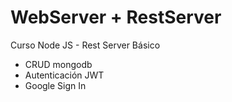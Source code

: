 # WebServer + RestServer

Curso Node JS - Rest Server Básico 
- CRUD mongodb
- Autenticación JWT 
- Google Sign In